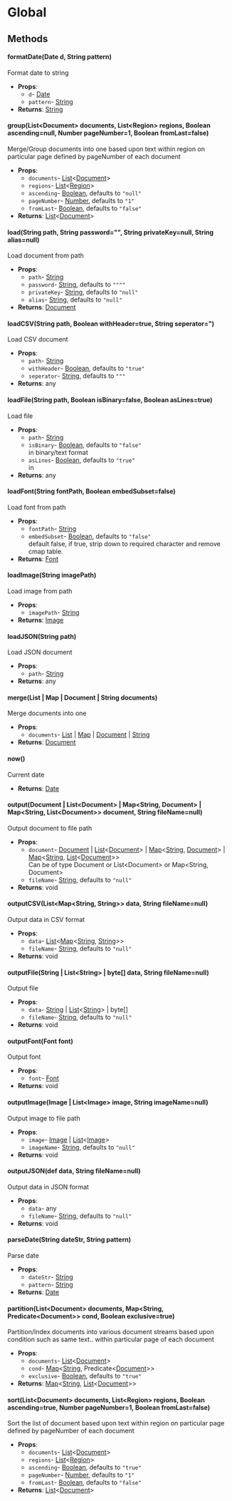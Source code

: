 # Global
## Methods
#### formatDate(Date d, String pattern)
Format date to string
- **Props**:
  - `d`- [Date](Date.html)
  - `pattern`- [String](String.html)
- **Returns**: [String](String.html)
#### group(List&lt;Document&gt; documents, List&lt;Region&gt; regions, Boolean ascending=null, Number pageNumber=1, Boolean fromLast=false)
Merge/Group documents into one based upon text within region on particular page defined by pageNumber of each document
- **Props**:
  - `documents`- [List](List.html)&lt;[Document](Document.html)&gt;
  - `regions`- [List](List.html)&lt;[Region](Region.html)&gt;
  - `ascending`- [Boolean](Boolean.html), defaults to `"null"`
  - `pageNumber`- [Number](Number.html), defaults to `"1"`
  - `fromLast`- [Boolean](Boolean.html), defaults to `"false"`
- **Returns**: [List](List.html)&lt;[Document](Document.html)&gt;
#### load(String path, String password="", String privateKey=null, String alias=null)
Load document from path
- **Props**:
  - `path`- [String](String.html)
  - `password`- [String](String.html), defaults to `""""`
  - `privateKey`- [String](String.html), defaults to `"null"`
  - `alias`- [String](String.html), defaults to `"null"`
- **Returns**: [Document](Document.html)
#### loadCSV(String path, Boolean withHeader=true, String seperator=")
Load CSV document
- **Props**:
  - `path`- [String](String.html)
  - `withHeader`- [Boolean](Boolean.html), defaults to `"true"`
  - `seperator`- [String](String.html), defaults to `"""`
- **Returns**: any
#### loadFile(String path, Boolean isBinary=false, Boolean asLines=true)
Load file
- **Props**:
  - `path`- [String](String.html)
  - `isBinary`- [Boolean](Boolean.html), defaults to `"false"`<br/>in binary/text format
  - `asLines`- [Boolean](Boolean.html), defaults to `"true"`<br/>in
- **Returns**: any
#### loadFont(String fontPath, Boolean embedSubset=false)
Load font from path
- **Props**:
  - `fontPath`- [String](String.html)
  - `embedSubset`- [Boolean](Boolean.html), defaults to `"false"`<br/>default false, if true, strip down to required character and remove cmap table.
- **Returns**: [Font](Font.html)
#### loadImage(String imagePath)
Load image from path
- **Props**:
  - `imagePath`- [String](String.html)
- **Returns**: [Image](Image.html)
#### loadJSON(String path)
Load JSON document
- **Props**:
  - `path`- [String](String.html)
- **Returns**: any
#### merge(List | Map | Document | String documents)
Merge documents into one
- **Props**:
  - `documents`- [List](List.html) | [Map](Map.html) | [Document](Document.html) | [String](String.html)
- **Returns**: [Document](Document.html)
#### now()
Current date
- **Returns**: [Date](Date.html)
#### output(Document | List&lt;Document&gt; | Map&lt;String, Document&gt; | Map&lt;String, List&lt;Document&gt;&gt; document, String fileName=null)
Output document to file path
- **Props**:
  - `document`- [Document](Document.html) | [List](List.html)&lt;[Document](Document.html)&gt; | [Map](Map.html)&lt;[String](String.html), [Document](Document.html)&gt; | [Map](Map.html)&lt;[String](String.html), [List](List.html)&lt;[Document](Document.html)&gt;&gt;<br/>Can be of type Document or List&lt;Document&gt; or Map&lt;String, Document&gt;
  - `fileName`- [String](String.html), defaults to `"null"`
- **Returns**: void
#### outputCSV(List&lt;Map&lt;String, String&gt;&gt; data, String fileName=null)
Output data in CSV format
- **Props**:
  - `data`- [List](List.html)&lt;[Map](Map.html)&lt;[String](String.html), [String](String.html)&gt;&gt;
  - `fileName`- [String](String.html), defaults to `"null"`
- **Returns**: void
#### outputFile(String | List&lt;String&gt; | byte[] data, String fileName=null)
Output file
- **Props**:
  - `data`- [String](String.html) | [List](List.html)&lt;[String](String.html)&gt; | byte[]
  - `fileName`- [String](String.html), defaults to `"null"`
- **Returns**: void
#### outputFont(Font font)
Output font
- **Props**:
  - `font`- [Font](Font.html)
- **Returns**: void
#### outputImage(Image | List&lt;Image&gt; image, String imageName=null)
Output image to file path
- **Props**:
  - `image`- [Image](Image.html) | [List](List.html)&lt;[Image](Image.html)&gt;
  - `imageName`- [String](String.html), defaults to `"null"`
- **Returns**: void
#### outputJSON(def data, String fileName=null)
Output data in JSON format
- **Props**:
  - `data`- any
  - `fileName`- [String](String.html), defaults to `"null"`
- **Returns**: void
#### parseDate(String dateStr, String pattern)
Parse date
- **Props**:
  - `dateStr`- [String](String.html)
  - `pattern`- [String](String.html)
- **Returns**: [Date](Date.html)
#### partition(List&lt;Document&gt; documents, Map&lt;String, Predicate&lt;Document&gt;&gt; cond, Boolean exclusive=true)
Partition/Index documents into various document streams based upon condition such as same text.. within particular page of each document
- **Props**:
  - `documents`- [List](List.html)&lt;[Document](Document.html)&gt;
  - `cond`- [Map](Map.html)&lt;[String](String.html), Predicate&lt;[Document](Document.html)&gt;&gt;
  - `exclusive`- [Boolean](Boolean.html), defaults to `"true"`
- **Returns**: [Map](Map.html)&lt;[String](String.html), [List](List.html)&lt;[Document](Document.html)&gt;&gt;
#### sort(List&lt;Document&gt; documents, List&lt;Region&gt; regions, Boolean ascending=true, Number pageNumber=1, Boolean fromLast=false)
Sort the list of document based upon text within region on particular page defined by pageNumber of each document
- **Props**:
  - `documents`- [List](List.html)&lt;[Document](Document.html)&gt;
  - `regions`- [List](List.html)&lt;[Region](Region.html)&gt;
  - `ascending`- [Boolean](Boolean.html), defaults to `"true"`
  - `pageNumber`- [Number](Number.html), defaults to `"1"`
  - `fromLast`- [Boolean](Boolean.html), defaults to `"false"`
- **Returns**: [List](List.html)&lt;[Document](Document.html)&gt;
